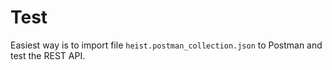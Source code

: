 # Test
Easiest way is to import file `heist.postman_collection.json` to Postman and test the REST API.